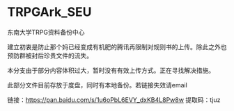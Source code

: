 # TRPGArk_SEU
东南大学TRPG资料备份中心

建立初衷是防止那个妈已经变成有机肥的腾讯再限制对规则书的上传。除此之外也预防群被封后珍贵文件的流失。

本分支由于部分内容体积过大，暂时没有有效上传方式。正在寻找解决措施。

此部分文件目前存放于度盘，同时有本地备份。若链接失效请email

链接：https://pan.baidu.com/s/1u6oPbL6EVY_dxKB4L8Pw8w 
提取码：tjuz 
